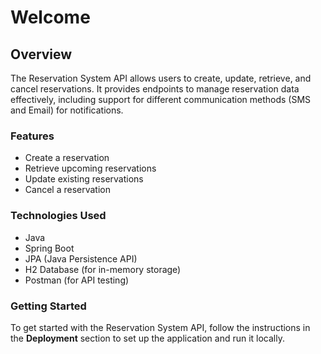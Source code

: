 # Welcome
## Overview
The Reservation System API allows users to create, update, retrieve, and cancel reservations. It provides endpoints to manage reservation data effectively, including support for different communication methods (SMS and Email) for notifications.

### Features
- Create a reservation
- Retrieve upcoming reservations
- Update existing reservations
- Cancel a reservation

### Technologies Used
- Java
- Spring Boot
- JPA (Java Persistence API)
- H2 Database (for in-memory storage)
- Postman (for API testing)

### Getting Started
To get started with the Reservation System API, follow the instructions in the **Deployment** section to set up the application and run it locally.